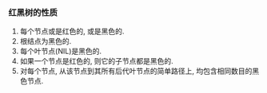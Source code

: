 ### 红黑树的性质

1. 每个节点或是红色的, 或是黑色的.
2. 根结点为黑色的.
3. 每个叶节点(NIL)是黑色的.
4. 如果一个节点是红色的, 则它的子节点都是黑色的.
5. 对每个节点, 从该节点到其所有后代叶节点的简单路径上, 均包含相同数目的黑色节点.